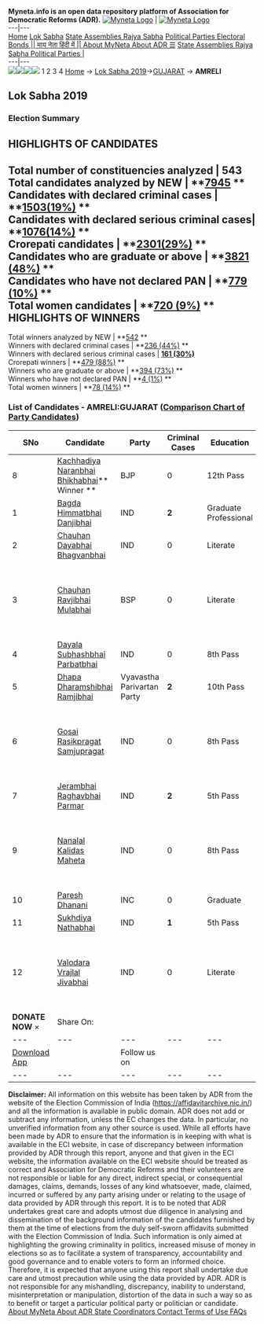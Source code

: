 **Myneta.info is an open data repository platform of Association for Democratic Reforms (ADR).**
[![Myneta Logo](https://www.myneta.info/lib/img/myneta-logo.png)](https://www.myneta.info/) | [![Myneta Logo](https://www.myneta.info/lib/img/adr-logo.png)](https://adrindia.org)  
---|---  
[Home](https://www.myneta.info/) [Lok Sabha](https://www.myneta.info/#ls "Lok Sabha") [ State Assemblies ](https://www.myneta.info/#sa "State Assemblies") [Rajya Sabha](https://www.myneta.info/#rs "Rajya Sabha") [Political Parties ](https://www.myneta.info/party "Political Parties") [ Electoral Bonds ](https://www.myneta.info/electoral_bonds "Electoral Bonds") [ || माय नेता हिंदी में || ](https://translate.google.co.in/translate?prev=hp&hl=en&js=y&u=www.myneta.info&sl=en&tl=hi&history_state0=) [ About MyNeta ](https://adrindia.org/content/about-myneta) [ About ADR ](https://adrindia.org/about-adr/who-we-are) [☰](javascript:void\(0\))
[ State Assemblies ](https://www.myneta.info/#sa "State Assemblies") [ Rajya Sabha ](https://www.myneta.info/#rs "Rajya Sabha") [ Political Parties ](https://www.myneta.info/party "Political Parties")
|   
---|---  
![](https://www.myneta.info/lib/img/banner/banner-1.png)![](https://www.myneta.info/lib/img/banner/banner-2.png)![](https://www.myneta.info/lib/img/banner/banner-3.png)![](https://www.myneta.info/lib/img/banner/banner-4.png)
1  2  3  4 
[Home](https://www.myneta.info/) → [Lok Sabha 2019](https://www.myneta.info/LokSabha2019/)→[GUJARAT](https://www.myneta.info/LokSabha2019/index.php?action=show_constituencies&state_id=39) → **AMRELI**
### 
## Lok Sabha 2019
###  Election Summary 
HIGHLIGHTS OF CANDIDATES  
---  
Total number of constituencies analyzed |  543   
Total candidates analyzed by NEW | **[7945](https://www.myneta.info/LokSabha2019/index.php?action=summary&subAction=candidates_analyzed&sort=candidate#summary) **  
Candidates with declared criminal cases | **[1503(19%)](https://www.myneta.info/LokSabha2019/index.php?action=summary&subAction=crime&sort=candidate#summary) **  
Candidates with declared serious criminal cases| **[1076(14%)](https://www.myneta.info/LokSabha2019/index.php?action=summary&subAction=serious_crime&sort=candidate#summary) **  
Crorepati candidates | **[2301(29%)](https://www.myneta.info/LokSabha2019/index.php?action=summary&subAction=crorepati&sort=candidate#summary) **  
Candidates who are graduate or above | **[3821 (48%)](https://www.myneta.info/LokSabha2019/index.php?action=summary&subAction=education&sort=candidate#summary) **  
Candidates who have not declared PAN | **[779 (10%)](https://www.myneta.info/LokSabha2019/index.php?action=summary&subAction=without_pan&sort=candidate#summary) **  
Total women candidates | **[720 (9%)](https://www.myneta.info/LokSabha2019/index.php?action=summary&subAction=women_candidate&sort=candidate#summary) **  
HIGHLIGHTS OF WINNERS  
---  
Total winners analyzed by NEW | **[542](https://www.myneta.info/LokSabha2019/index.php?action=summary&subAction=winner_analyzed&sort=candidate#summary) **  
Winners with declared criminal cases | **[236 (44%)](https://www.myneta.info/LokSabha2019/index.php?action=summary&subAction=winner_crime&sort=candidate#summary) **  
Winners with declared serious criminal cases | **[161 (30%)](https://www.myneta.info/LokSabha2019/index.php?action=summary&subAction=winner_serious_crime&sort=candidate#summary)**  
Crorepati winners | **[479 (88%)](https://www.myneta.info/LokSabha2019/index.php?action=summary&subAction=winner_crorepati&sort=candidate#summary) **  
Winners who are graduate or above | **[394 (73%)](https://www.myneta.info/LokSabha2019/index.php?action=summary&subAction=winner_education&sort=candidate#summary) **  
Winners who have not declared PAN | **[4 (1%)](https://www.myneta.info/LokSabha2019/index.php?action=summary&subAction=winner_without_pan&sort=candidate#summary) **  
Total women winners | **[78 (14%)](https://www.myneta.info/LokSabha2019/index.php?action=summary&subAction=winner_women&sort=candidate#summary) **  
### List of Candidates - AMRELI:GUJARAT ([Comparison Chart of Party Candidates](https://www.myneta.info/LokSabha2019/comparisonchart.php?constituency_id=556))
SNo | Candidate| Party| Criminal Cases| Education| Age| Total Assets| Liabilities  
---|---|---|---|---|---|---|---  
8  | [Kachhadiya Naranbhai Bhikhabhai](https://www.myneta.info/LokSabha2019/candidate.php?candidate_id=8500)** Winner ** | BJP | 0 | 12th Pass| 64 | Rs 3,59,00,763 ~ 3 Crore+ | Rs 8,28,961 ~ 8 Lacs+  
1  | [Bagda Himmatbhai Danjibhai](https://www.myneta.info/LokSabha2019/candidate.php?candidate_id=9047) | IND | **2** | Graduate Professional| 50 | Rs 97,01,209 ~ 97 Lacs+ | Rs 0 ~   
2  | [Chauhan Dayabhai Bhagvanbhai](https://www.myneta.info/LokSabha2019/candidate.php?candidate_id=9051) | IND | 0 | Literate| 54 | Rs 11,00,000 ~ 11 Lacs+ | Rs 1,30,000 ~ 1 Lacs+  
3  | [Chauhan Ravjibhai Mulabhai](https://www.myneta.info/LokSabha2019/candidate.php?candidate_id=8008) | BSP | 0 | Literate| 47 | ![](https://myneta.info/image_v2.php?myneta_folder=LokSabha2019&candidate_id=8008&col=ta) | ![](https://myneta.info/image_v2.php?myneta_folder=LokSabha2019&candidate_id=8008&col=lia)  
4  | [Dayala Subhashbhai Parbatbhai](https://www.myneta.info/LokSabha2019/candidate.php?candidate_id=9053) | IND | 0 | 8th Pass| 42 | Rs 5,40,971 ~ 5 Lacs+ | Rs 0 ~   
5  | [Dhapa Dharamshibhai Ramjibhai](https://www.myneta.info/LokSabha2019/candidate.php?candidate_id=9049) | Vyavastha Parivartan Party | **2** | 10th Pass| 45 | Rs 30,60,000 ~ 30 Lacs+ | Rs 1,77,000 ~ 1 Lacs+  
6  | [Gosai Rasikpragat Samjupragat](https://www.myneta.info/LokSabha2019/candidate.php?candidate_id=9052) | IND | 0 | 8th Pass| 45 | ![](https://myneta.info/image_v2.php?myneta_folder=LokSabha2019&candidate_id=9052&col=ta) | ![](https://myneta.info/image_v2.php?myneta_folder=LokSabha2019&candidate_id=9052&col=lia)  
7  | [Jerambhai Raghavbhai Parmar](https://www.myneta.info/LokSabha2019/candidate.php?candidate_id=9044) | IND | **2** | 5th Pass| 57 | Rs 3,46,000 ~ 3 Lacs+ | Rs 0 ~   
9  | [Nanalal Kalidas Maheta](https://www.myneta.info/LokSabha2019/candidate.php?candidate_id=9045) | IND | 0 | 8th Pass| 62 | ![](https://myneta.info/image_v2.php?myneta_folder=LokSabha2019&candidate_id=9045&col=ta) | ![](https://myneta.info/image_v2.php?myneta_folder=LokSabha2019&candidate_id=9045&col=lia)  
10  | [Paresh Dhanani](https://www.myneta.info/LokSabha2019/candidate.php?candidate_id=8007) | INC | 0 | Graduate| 42 | Rs 1,43,42,991 ~ 1 Crore+ | Rs 0 ~   
11  | [Sukhdiya Nathabhai](https://www.myneta.info/LokSabha2019/candidate.php?candidate_id=9048) | IND | **1** | 5th Pass| 44 | Rs 88,54,262 ~ 88 Lacs+ | Rs 2,10,444 ~ 2 Lacs+  
12  | [Valodara Vrajlal Jivabhai](https://www.myneta.info/LokSabha2019/candidate.php?candidate_id=9050) | IND | 0 | Literate| 77 | ![](https://myneta.info/image_v2.php?myneta_folder=LokSabha2019&candidate_id=9050&col=ta) | ![](https://myneta.info/image_v2.php?myneta_folder=LokSabha2019&candidate_id=9050&col=lia)  
|  **DONATE NOW** × |  Share On:  | [](https://api.whatsapp.com/send?text=https%3A%2F%2Fmyneta.info%2Fpunjab2022%2Findex.php%3Faction%3Dshow_constituencies%26state_id%3D19) | [](https://www.facebook.com/sharer/sharer.php?u=https%3A%2F%2Fmyneta.info%2Fpunjab2022%2Findex.php%3Faction%3Dshow_constituencies%26state_id%3D19) | [](https://twitter.com/share?url=https%3A%2F%2Fmyneta.info%2Fpunjab2022%2Findex.php%3Faction%3Dshow_constituencies%26state_id%3D19)  
---|---|---|---|---  
| [ Download App ](https://play.google.com/store/apps/details?id=com.webrosoft.myneta1&pcampaignid=pcampaignidMKT-Other-global-all-co-prtnr-py-PartBadge-Mar2515-1) | [](https://play.google.com/store/apps/details?id=com.webrosoft.myneta1&pcampaignid=pcampaignidMKT-Other-global-all-co-prtnr-py-PartBadge-Mar2515-1) |  Follow us on  | [](https://www.facebook.com/adrindia.org/) | [](https://twitter.com/adrspeaks) | [](https://groups.google.com/g/national-election-watch?hl=en&pli=1) | [](https://www.instagram.com/adrspeaks/) | [](https://www.youtube.com/user/adrspeaks) | [](https://sharechat.com/profile/adrspeaks)  
---|---|---|---|---|---|---|---|---  
**Disclaimer:** All information on this website has been taken by ADR from the website of the Election Commission of India (https://affidavitarchive.nic.in/) and all the information is available in public domain. ADR does not add or subtract any information, unless the EC changes the data. In particular, no unverified information from any other source is used. While all efforts have been made by ADR to ensure that the information is in keeping with what is available in the ECI website, in case of discrepancy between information provided by ADR through this report, anyone and that given in the ECI website, the information available on the ECI website should be treated as correct and Association for Democratic Reforms and their volunteers are not responsible or liable for any direct, indirect special, or consequential damages, claims, demands, losses of any kind whatsoever, made, claimed, incurred or suffered by any party arising under or relating to the usage of data provided by ADR through this report. It is to be noted that ADR undertakes great care and adopts utmost due diligence in analysing and dissemination of the background information of the candidates furnished by them at the time of elections from the duly self-sworn affidavits submitted with the Election Commission of India. Such information is only aimed at highlighting the growing criminality in politics, increased misuse of money in elections so as to facilitate a system of transparency, accountability and good governance and to enable voters to form an informed choice. Therefore, it is expected that anyone using this report shall undertake due care and utmost precaution while using the data provided by ADR. ADR is not responsible for any mishandling, discrepancy, inability to understand, misinterpretation or manipulation, distortion of the data in such a way so as to benefit or target a particular political party or politician or candidate. 
[ About MyNeta ](https://adrindia.org/content/about-myneta) [ About ADR ](https://adrindia.org/about-adr/who-we-are) [ State Coordinators ](https://adrindia.org/about-adr/state-coordinators) [ Contact ](https://adrindia.org/contact-us) [ Terms of Use ](https://adrindia.org/content/adr-terms-use) [ FAQs ](https://adrindia.org/content/faqs)
